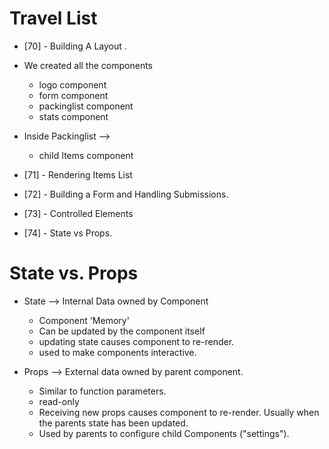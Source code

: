 # Travel List

- [70] - Building A Layout .

- We created all the components

  - logo component
  - form component
  - packinglist component
  - stats component

- Inside Packinglist -->

  - child Items component

- [71] - Rendering Items List

- [72] - Building a Form and Handling Submissions.

- [73] - Controlled Elements

- [74] - State vs Props.

# State vs. Props

- State --> Internal Data owned by Component

  - Component 'Memory'
  - Can be updated by the component itself
  - updating state causes component to re-render.
  - used to make components interactive.

- Props --> External data owned by parent component.
  - Similar to function parameters.
  - read-only
  - Receiving new props causes component to re-render.
    Usually when the parents state has been updated.
  - Used by parents to configure child Components ("settings").
